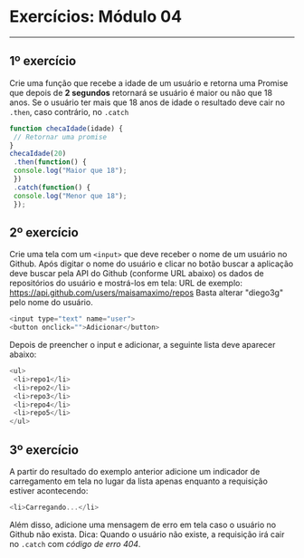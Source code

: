 # Exercícios: Módulo 04
***
## 1º exercício

Crie uma função que recebe a idade de um usuário e retorna uma Promise que depois de **2
segundos** retornará se usuário é maior ou não que 18 anos. Se o usuário ter mais que 18 anos de
idade o resultado deve cair no ```.then```, caso contrário, no ```.catch```

```javascript
function checaIdade(idade) {
 // Retornar uma promise
}
checaIdade(20)
 .then(function() {
 console.log("Maior que 18");
 })
 .catch(function() {
 console.log("Menor que 18");
 });
 ```

## 2º exercício
Crie uma tela com um ```<input>``` que deve receber o nome de um usuário no Github. Após digitar o
nome do usuário e clicar no botão buscar a aplicação deve buscar pela API do Github (conforme
URL abaixo) os dados de repositórios do usuário e mostrá-los em tela:
URL de exemplo: https://api.github.com/users/maisamaximo/repos
Basta alterar "diego3g" pelo nome do usuário.

```javascript
<input type="text" name="user">
<button onclick="">Adicionar</button>
```

Depois de preencher o input e adicionar, a seguinte lista deve aparecer abaixo:

```javascript
<ul>
 <li>repo1</li>
 <li>repo2</li>
 <li>repo3</li>
 <li>repo4</li>
 <li>repo5</li>
</ul>
```

## 3º exercício
A partir do resultado do exemplo anterior adicione um indicador de carregamento em tela no lugar
da lista apenas enquanto a requisição estiver acontecendo:

```javascript
<li>Carregando...</li>
```

Além disso, adicione uma mensagem de erro em tela caso o usuário no Github não exista.
Dica: Quando o usuário não existe, a requisição irá cair no ```.catch``` com *código de erro 404*.